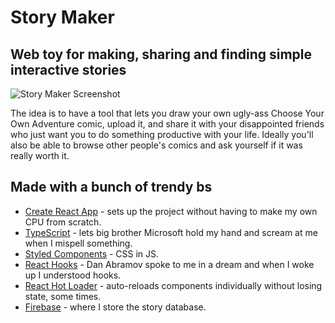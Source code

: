 # Story Maker
## Web toy for making, sharing and finding simple interactive stories

![Story Maker Screenshot](https://i.imgur.com/uc5oqRT.png)

The idea is to have a tool that lets you draw your own ugly-ass Choose Your Own Adventure comic, upload it, and share it with your disappointed friends who just want you to do something productive with your life. Ideally you'll also be able to browse other people's comics and ask yourself if it was really worth it.

## Made with a bunch of trendy bs
* [Create React App](https://github.com/facebook/create-react-app) - sets up the project without having to make my own CPU from scratch.
* [TypeScript](https://github.com/Microsoft/TypeScript) - lets big brother Microsoft hold my hand and scream at me when I mispell something.
* [Styled Components](https://github.com/styled-components/styled-components) - CSS in JS.
* [React Hooks](https://reactjs.org/docs/hooks-intro.html) - Dan Abramov spoke to me in a dream and when I woke up I understood hooks.
* [React Hot Loader](https://github.com/gaearon/react-hot-loader) - auto-reloads components individually without losing state, some times.
* [Firebase](https://firebase.google.com/) - where I store the story database.
